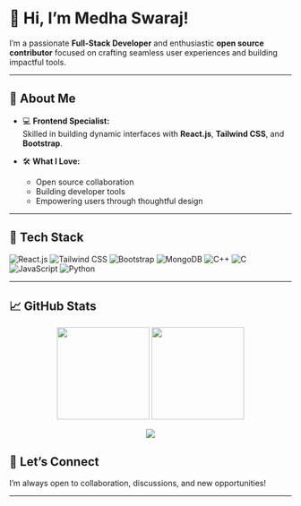 # 👋 Hi, I’m Medha Swaraj!

I’m a passionate **Full-Stack Developer** and enthusiastic **open source contributor** focused on crafting seamless user experiences and building impactful tools.

---

## 🚀 About Me

- 💻 **Frontend Specialist:**  
  Skilled in building dynamic interfaces with **React.js**, **Tailwind CSS**, and **Bootstrap**.

- 🛠️ **What I Love:**  
  - Open source collaboration  
  - Building developer tools  
  - Empowering users through thoughtful design

---

## 🌟 Tech Stack

![React.js](https://img.shields.io/badge/React-20232A?style=flat-square&logo=react&logoColor=61DAFB)
![Tailwind CSS](https://img.shields.io/badge/Tailwind_CSS-38B2AC?style=flat-square&logo=tailwind-css&logoColor=white)
![Bootstrap](https://img.shields.io/badge/Bootstrap-563d7c?style=flat-square&logo=bootstrap&logoColor=white)
![MongoDB](https://img.shields.io/badge/MongoDB-4EA94B?style=flat-square&logo=mongodb&logoColor=white)
![C++](https://img.shields.io/badge/C++-00599C?style=flat-square&logo=c%2B%2B&logoColor=white)
![C](https://img.shields.io/badge/C-00599C?style=flat-square&logo=c&logoColor=white)
![JavaScript](https://img.shields.io/badge/JavaScript-F7DF1E?style=flat-square&logo=javascript&logoColor=black)
![Python](https://img.shields.io/badge/Python-3776AB?style=flat-square&logo=python&logoColor=white)

---

## 📈 GitHub Stats

<p align="center">
  <img src="https://github-readme-stats.vercel.app/api?username=swaraj608&show_icons=true&theme=react" height="165"/>
  <img src="https://github-readme-stats.vercel.app/api/top-langs/?username=swaraj608&layout=compact&theme=react" height="165"/>
</p>

<p align="center">
  <img src="https://streak-stats.demolab.com?user=swaraj608&theme=react&hide_border=true" />
</p>

## 🤝 Let’s Connect

I’m always open to collaboration, discussions, and new opportunities!  

<!--
Want to showcase your projects, social media, or anything else?  
Let me know and I'll update this section!
-->

---

